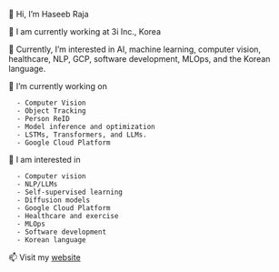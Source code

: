 👋 Hi, I’m Haseeb Raja


🔭 I am currently working at 3i Inc., Korea



👀 Currently, I’m interested in AI, machine learning, computer vision, healthcare, NLP, GCP, software development, MLOps, and the Korean language.



🌱 I’m currently working on

      - Computer Vision 
      - Object Tracking
      - Person ReID
      - Model inference and optimization
      - LSTMs, Transformers, and LLMs.
      - Google Cloud Platform



🍄 I am interested in

      - Computer vision
      - NLP/LLMs
      - Self-supervised learning
      - Diffusion models 
      - Google Cloud Platform
      - Healthcare and exercise
      - MLOps
      - Software development
      - Korean language



📫 Visit my [website](http://pytholic-homepage.vercel.app/)

<!---
rajahaseeb147/rajahaseeb147 is a ✨ special ✨ repository because its `README.md` (this file) appears on your GitHub profile.
You can click the Preview link to take a look at your changes.
--->

